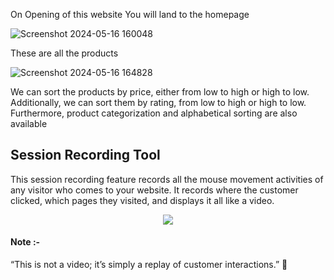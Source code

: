 On Opening of this website You will land to the homepage

![Screenshot 2024-05-16 160048](https://github.com/itspayalsingh/champ/assets/112754449/e04e57c6-07b6-4f96-aa9b-7e3fa84c7d89)

These are all the products

![Screenshot 2024-05-16 164828](https://github.com/itspayalsingh/champ/assets/112754449/91a185db-586d-4320-af49-23b44347df45)

We can sort the products by price, either from low to high or high to low. Additionally, we can sort them by rating, from low to high or high to low. Furthermore, product categorization and alphabetical sorting are also available

 
 

## Session Recording Tool

   This session recording feature records all the mouse movement activities of any visitor who comes to your website. It records where the customer clicked, which pages they visited, and displays it all like a video.

 

<p align="center">
  <img src="https://github.com/itspayalsingh/champ/assets/112754449/1827d953-26a0-4f6d-abad-148b2b1bf792" />
</p>

#### Note :- 
“This is not a video; it’s simply a replay of customer interactions.” 🌟
